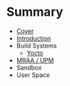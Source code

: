 # Summary

* [Cover](README.md)
* [Introduction](documentation/Introduction.md)
* Build Systems
   * [Yocto](documentation/Yocto.md)
* [MRAA / UPM](documentation/MraaUpm.md)
* Sandbox
* User Space

